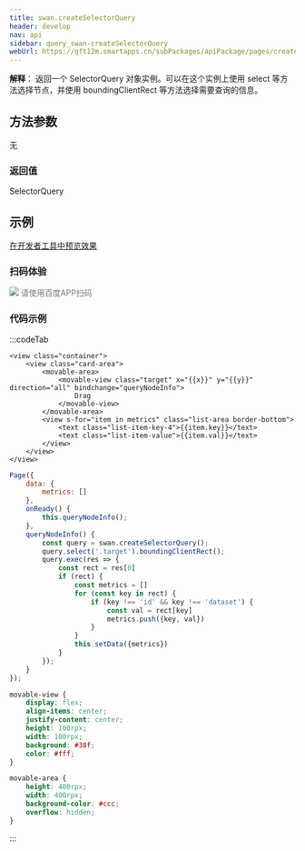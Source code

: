 ```yaml
---
title: swan.createSelectorQuery
header: develop
nav: api
sidebar: query_swan-createSelectorQuery
webUrl: https://qft12m.smartapps.cn/subPackages/apiPackage/pages/createSelectorQuery/createSelectorQuery
---
```

 

 

**解释**： 返回一个 SelectorQuery 对象实例。可以在这个实例上使用 select 等方法选择节点，并使用 boundingClientRect 等方法选择需要查询的信息。

 

## 方法参数 

无

### 返回值

SelectorQuery
## 示例

<a href="swanide://fragment/7ed9d2e0008a76a4794f151d63c947481574311743406" title="在开发者工具中预览效果" target="_self">在开发者工具中预览效果</a> 

### 扫码体验

<div class='scan-code-container'>
    <img src="https://b.bdstatic.com/miniapp/assets/images/doc_demo/pages_createSelectorQuery.png" class="demo-qrcode-image" />
    <font color=#777 12px>请使用百度APP扫码</font>
</div>
 
 
### 代码示例 

 
:::codeTab
```swan
<view class="container">
    <view class="card-area">
        <movable-area>
            <movable-view class="target" x="{{x}}" y="{{y}}" direction="all" bindchange="queryNodeInfo">
                Drag
            </movable-view>
        </movable-area>
        <view s-for="item in metrics" class="list-area border-bottom">
            <text class="list-item-key-4">{{item.key}}</text>
            <text class="list-item-value">{{item.val}}</text>
        </view>
    </view>
</view>
```

 

```js
Page({
    data: {
        metrics: []
    },
    onReady() {
        this.queryNodeInfo();
    },
    queryNodeInfo() {
        const query = swan.createSelectorQuery();
        query.select('.target').boundingClientRect();
        query.exec(res => {
            const rect = res[0]
            if (rect) {
                const metrics = []
                for (const key in rect) {
                    if (key !== 'id' && key !== 'dataset') {
                        const val = rect[key]
                        metrics.push({key, val})
                    }
                }
                this.setData({metrics})
            }
        });
    }
});
```
 

```css
movable-view {
    display: flex;
    align-items: center;
    justify-content: center;
    height: 100rpx;
    width: 100rpx;
    background: #38f;
    color: #fff;  
}

movable-area {
    height: 400rpx;
    width: 400rpx;
    background-color: #ccc;
    overflow: hidden;
}
```
:::